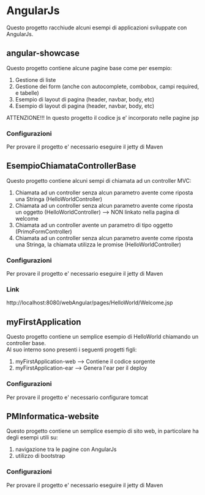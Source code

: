 # AngularJs
Questo progetto racchiude alcuni esempi di applicazioni sviluppate con AngularJs.

## angular-showcase
Questo progetto contiene alcune pagine base come per esempio: <br>
1. Gestione di liste<br>
2. Gestione dei form (anche con autocomplete, combobox, campi required, e tabelle)<br>
3. Esempio di layout di pagina (header, navbar, body, etc)<br>
4. Esempio di layout di pagina (header, navbar, body, etc)<br>

ATTENZIONE!!! In questo progetto il codice js e' incorporato nelle pagine jsp

### Configurazioni
Per provare il progetto e' necessario eseguire il jetty di Maven

## EsempioChiamataControllerBase
Questo progetto contiene alcuni sempi di chiamata ad un controller MVC: <br>
1. Chiamata ad un controller senza alcun parametro avente come riposta una Stringa (HelloWorldController)<br>
2. Chiamata ad un controller senza alcun parametro avente come riposta un oggetto (HelloWorldController) --> NON linkato nella pagina di welcome<br>
3. Chiamata ad un controller avente un parametro di tipo oggetto (PrimoFormController)<br>
4. Chiamata ad un controller senza alcun parametro avente come riposta una Stringa, la chiamata utilizza le promise (HelloWorldController)<br>

### Configurazioni
Per provare il progetto e' necessario eseguire il jetty di Maven

### Link
http://localhost:8080/webAngular/pages/HelloWorld/Welcome.jsp

## myFirstApplication
Questo progetto contiene un semplice esempio di HelloWorld chiamando un controller base.<br>
Al suo interno sono presenti i seguenti progetti figli:<br>
1. myFirstApplication-web --> Contiene il codice sorgente<br>
2. myFirstApplication-ear --> Genera l'ear per il deploy<br>

### Configurazioni
Per provare il progetto e' necessario configurare tomcat

## PMInformatica-website
Questo progetto contiene un semplice esempio di sito web, in particolare ha degli esempi utili su:<br>
1. navigazione tra le pagine con AngularJs<br>
2. utilizzo di bootstrap<br>

### Configurazioni
Per provare il progetto e' necessario eseguire il jetty di Maven

